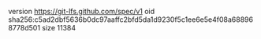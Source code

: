 version https://git-lfs.github.com/spec/v1
oid sha256:c5ad2dbf5636b0dc97aaffc2bfd5da1d9230f5c1ee6e5e4f08a688968778d501
size 11384
